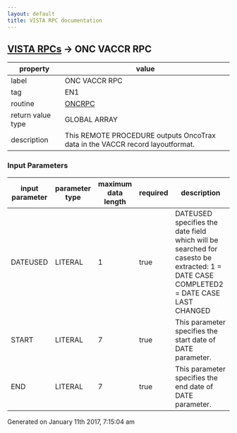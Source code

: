 ```yaml
---
layout: default
title: VISTA RPC documentation
---
```




## [VISTA RPCs](TableOfContent.md) &#8594; ONC VACCR RPC 

 property | value 
--- | --- 
 label | ONC VACCR RPC
 tag | EN1
 routine | [ONCRPC](http://code.osehra.org/dox/Routine_ONCRPC_source.html)
 return value type | GLOBAL ARRAY
 description | This REMOTE PROCEDURE outputs OncoTrax data in the VACCR record layoutformat.

### Input Parameters

| input parameter | parameter type | maximum data length | required | description | 
| --- | --- | --- | --- | --- | 
| DATEUSED | LITERAL | 1 | true | DATEUSED specifies the date field which will be searched for casesto be extracted: 1 = DATE CASE COMPLETED2 = DATE CASE LAST CHANGED | 
| START | LITERAL | 7 | true | This parameter specifies the start date of DATE parameter. | 
| END | LITERAL | 7 | true | This parameter specifies the end date of DATE parameter. | 




 Generated on January 11th 2017, 7:15:04 am